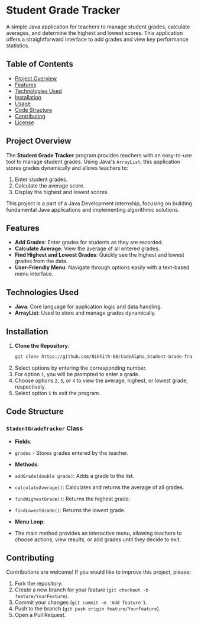 # Student Grade Tracker

A simple Java application for teachers to manage student grades, calculate averages, and determine the highest and lowest scores. This application offers a straightforward interface to add grades and view key performance statistics.

## Table of Contents
- [Project Overview](#project-overview)
- [Features](#features)
- [Technologies Used](#technologies-used)
- [Installation](#installation)
- [Usage](#usage)
- [Code Structure](#code-structure)
- [Contributing](#contributing)
- [License](#license)

## Project Overview
The **Student Grade Tracker** program provides teachers with an easy-to-use tool to manage student grades. Using Java's `ArrayList`, this application stores grades dynamically and allows teachers to:
1. Enter student grades.
2. Calculate the average score.
3. Display the highest and lowest scores.

This project is a part of a Java Development internship, focusing on building fundamental Java applications and implementing algorithmic solutions.

## Features
- **Add Grades**: Enter grades for students as they are recorded.
- **Calculate Average**: View the average of all entered grades.
- **Find Highest and Lowest Grades**: Quickly see the highest and lowest grades from the data.
- **User-Friendly Menu**: Navigate through options easily with a text-based menu interface.

## Technologies Used
- **Java**: Core language for application logic and data handling.
- **ArrayList**: Used to store and manage grades dynamically.

## Installation
1. **Clone the Repository**:
   ```bash
   git clone https://github.com/Nikhith-08/CodeAlpha_Student-Grade-Tracker.git
2. Select options by entering the corresponding number.
3. For option `1`, you will be prompted to enter a grade.
4. Choose options `2`, `3`, or `4` to view the average, highest, or lowest grade, respectively.
5. Select option `5` to exit the program.

## Code Structure
### `StudentGradeTracker` Class
- **Fields**:
- `grades` - Stores grades entered by the teacher.

- **Methods**:
- `addGrade(double grade)`: Adds a grade to the list.
- `calculateAverage()`: Calculates and returns the average of all grades.
- `findHighestGrade()`: Returns the highest grade.
- `findLowestGrade()`: Returns the lowest grade.

- **Menu Loop**:
- The main method provides an interactive menu, allowing teachers to choose actions, view results, or add grades until they decide to exit.

## Contributing
Contributions are welcome! If you would like to improve this project, please:
1. Fork the repository.
2. Create a new branch for your feature (`git checkout -b feature/YourFeature`).
3. Commit your changes (`git commit -m 'Add feature'`).
4. Push to the branch (`git push origin feature/YourFeature`).
5. Open a Pull Request.
